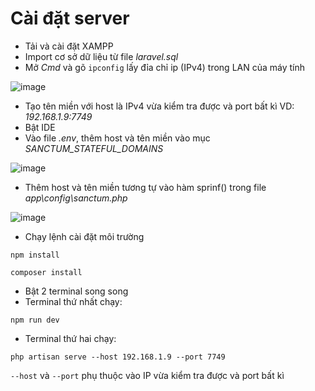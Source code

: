 # Cài đặt server 

- Tải và cài đặt XAMPP
- Import cơ sở dữ liệu từ file *laravel.sql*
- Mở *Cmd* và gõ `ipconfig` lấy đỉa chỉ ip (IPv4) trong LAN của máy tính

![image](https://github.com/BaoVKU/tasuku_web_repository/assets/164776548/0c67ac78-17b5-4574-8c75-fe6474dbee0e)

- Tạo tên miền với host là IPv4 vừa kiểm tra được và port bất kì VD: *192.168.1.9:7749*
- Bật IDE
- Vào file *.env*, thêm host và tên miền vào mục *SANCTUM_STATEFUL_DOMAINS*

![image](https://github.com/BaoVKU/tasuku_web_repository/assets/164776548/171abad4-ae43-4770-859c-e89d3235a89f)

- Thêm host và tên miền tương tự vào hàm sprinf() trong file *app\config\sanctum.php*

![image](https://github.com/BaoVKU/tasuku_web_repository/assets/164776548/a5b3d31f-a0e5-4bd8-a5ad-87bb654cd97c)

- Chạy lệnh cài đặt môi trường
  
`npm install`

`composer install`

- Bật 2 terminal song song
- Terminal thứ nhất chạy:

`npm run dev`

- Terminal thứ hai chạy:

`php artisan serve --host 192.168.1.9 --port 7749`

`--host` và `--port` phụ thuộc vào IP vừa kiểm tra được và port bất kì
